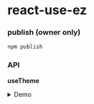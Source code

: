 # react-use-ez

### publish (owner only)

```js
npm publish
```

### API

**useTheme**

<details close>
<summary>Demo</summary>

```js
import { useTheme, Theme } from "react-use-ez";

const [theme, changeTheme] = useTheme()

<button onClick={() => changeTheme()}>change theme</button>
```

</details>
